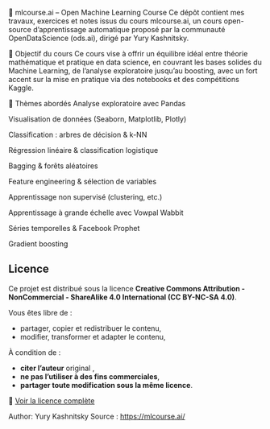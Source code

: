 📘 mlcourse.ai – Open Machine Learning Course
Ce dépôt contient mes travaux, exercices et notes issus du cours mlcourse.ai, un cours open-source d’apprentissage automatique proposé par la communauté OpenDataScience (ods.ai), dirigé par Yury Kashnitsky.

🎯 Objectif du cours
Ce cours vise à offrir un équilibre idéal entre théorie mathématique et pratique en data science, en couvrant les bases solides du Machine Learning, de l’analyse exploratoire jusqu’au boosting, avec un fort accent sur la mise en pratique via des notebooks et des compétitions Kaggle.


📌 Thèmes abordés
Analyse exploratoire avec Pandas

Visualisation de données (Seaborn, Matplotlib, Plotly)

Classification : arbres de décision & k-NN

Régression linéaire & classification logistique

Bagging & forêts aléatoires

Feature engineering & sélection de variables

Apprentissage non supervisé (clustering, etc.)

Apprentissage à grande échelle avec Vowpal Wabbit

Séries temporelles & Facebook Prophet

Gradient boosting

## Licence

Ce projet est distribué sous la licence **Creative Commons Attribution - NonCommercial - ShareAlike 4.0 International (CC BY-NC-SA 4.0)**.

Vous êtes libre de :
- partager, copier et redistribuer le contenu,
- modifier, transformer et adapter le contenu,

À condition de :
- **citer l’auteur** original ,
- **ne pas l’utiliser à des fins commerciales**,
- **partager toute modification sous la même licence**.

🔗 [Voir la licence complète](https://creativecommons.org/licenses/by-nc-sa/4.0/)

Author: Yury Kashnitsky
Source : https://mlcourse.ai/
